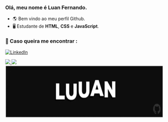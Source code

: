 ### Olá, meu nome é Luan Fernando.
- 🌎 Bem vindo ao meu perfil Github.
- 🖥️ Estudante de <strong>HTML</strong>, <strong>CSS</strong> e <strong>JavaScript</strong>.


### 💌 Caso queira me encontrar :

<a href="https://www.linkedin.com/in/luan-fernando/" target="_blank"><img src="https://img.shields.io/badge/LinkedIn-0077B5?style=for-the-badge&logo=linkedin&logoColor=white" alt="LinkedIn"></a>

<div>
  <a href="https://github.com/Luuan11">
  <img height="160em" src="https://github-readme-stats.vercel.app/api?username=Luuan11&show_icons=true&theme=dark&include_all_commits=true&count_private=true"/>
  <img height="160em" src="https://github-readme-stats.vercel.app/api/top-langs/?username=Luuan11&layout=compact&langs_count=7&theme=dark"/>
</div>

 <img src="Luuan.gif" height="168px"/> 


 
